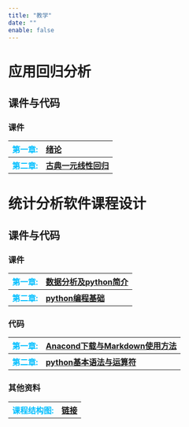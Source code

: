 ```yaml
---
title: "教学"
date: ""
enable: false
---
```






# 应用回归分析

## 课件与代码

### 课件
<table style="border-style:none;text-align:left">
       <tr>
          <th>
          <a style="color:#00BFFF;">第一章: </a>
          </th>
          <th>
          <a href="https://www.jianguoyun.com/p/DRGyYkgQupbVDRjkvogGIAA">绪论</a>
          </th>
       </tr>
        <tr>
          <th>
          <a style="color:#00BFFF;">第二章: </a>
          </th>
          <th>
          <a href="https://www.jianguoyun.com/p/DQi5tHwQupbVDRiOsIkGIAA">古典一元线性回归</a>
          </th>
       </tr>
                          
</table>






# 统计分析软件课程设计

## 课件与代码


### 课件

<table style="border-style:none;text-align:left">
       <tr>
          <th>
          <a style="color:#00BFFF;">第一章: </a>
          </th>
          <th>
          <a href="https://www.jianguoyun.com/p/DUY1GxAQ-eLVDRiYo4YGIAA">数据分析及python简介</a>
          </th>
       </tr>
       <tr>
          <th>
          <a style="color:#00BFFF;">第二章: </a>
          </th>
          <th>
          <a href="https://www.jianguoyun.com/p/DdEixjIQ-eLVDRiZo4YGIAA">python编程基础</a>
          </th>
       </tr>
                          
</table>


### 代码

<table style="border-style:none;text-align:left">
       <tr>
          <th>
          <a style="color:#00BFFF;">第一章: </a>
          </th>
          <th>
          <a href="https://www.jianguoyun.com/p/DfU3SPMQ-eLVDRj_6IcGIAA">Anacond下载与Markdown使用方法</a>
          </th>
       </tr>
       <tr>
          <th>
          <a style="color:#00BFFF;">第二章: </a>
          </th>
          <th>
          <a href="https://www.jianguoyun.com/p/DbuHwhQQ-eLVDRiVrIcGIAA">python基本语法与运算符</a>
          </th>
       </tr>
                          
</table>

### 其他资料

<table style="border-style:none;text-align:left">
       <tr>
          <th>
          <a style="color:#00BFFF;">课程结构图: </a>
          </th>
          <th>
          <a href="https://www.jianguoyun.com/p/DXs53roQ-eLVDRjpo4YGIAA">链接</a>
          </th>
       </tr>
       
                          
</table>


